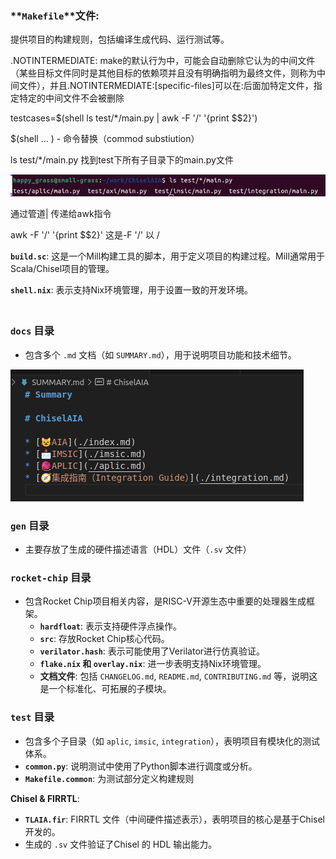 ### **`Makefile`**文件:

 提供项目的构建规则，包括编译生成代码、运行测试等。

.NOTINTERMEDIATE:          make的默认行为中，可能会自动删除它认为的中间文件（某些目标文件同时是其他目标的依赖项并且没有明确指明为最终文件，则称为中间文件），并且.NOTINTERMEDIATE:[specific-files]可以在:后面加特定文件，指定特定的中间文件不会被删除



testcases=$(shell ls test/*/main.py | awk -F '/' '{print $$2}')

$(shell ... ) - 命令替换（commod substiution）

ls test/*/main.py   找到test下所有子目录下的main.py文件

![image-20241121162217032](https://raw.githubusercontent.com/upsetgrass/typora_pic_bed/main/image-20241121162217032.png)

通过管道| 传递给awk指令

awk -F '/' '{print $$2}'  这是-F '/' 以 /



**`build.sc`**: 这是一个Mill构建工具的脚本，用于定义项目的构建过程。Mill通常用于Scala/Chisel项目的管理。





**`shell.nix`**: 表示支持Nix环境管理，用于设置一致的开发环境。





### **`                                                                                                                                                                                                                                                                                                                                                                                                                                                                                                                                                                                                                                                  docs` 目录**

- 包含多个 `.md` 文档（如  `SUMMARY.md`），用于说明项目功能和技术细节。

![image-20241121095444377](https://raw.githubusercontent.com/upsetgrass/typora_pic_bed/main/image-20241121095444377.png)

### **`gen` 目录**

- 主要存放了生成的硬件描述语言（HDL）文件（`.sv` 文件）



### **`rocket-chip` 目录**

- 包含Rocket Chip项目相关内容，是RISC-V开源生态中重要的处理器生成框架。
  - **`hardfloat`**: 表示支持硬件浮点操作。
  - **`src`**: 存放Rocket Chip核心代码。
  - **`verilator.hash`**: 表示可能使用了Verilator进行仿真验证。
  - **`flake.nix` 和 `overlay.nix`**: 进一步表明支持Nix环境管理。
  - **文档文件**: 包括 `CHANGELOG.md`, `README.md`, `CONTRIBUTING.md` 等，说明这是一个标准化、可拓展的子模块。



### **`test` 目录**

- 包含多个子目录（如 `aplic`, `imsic`, `integration`），表明项目有模块化的测试体系。
- **`common.py`**: 说明测试中使用了Python脚本进行调度或分析。
- **`Makefile.common`**: 为测试部分定义构建规则



**Chisel & FIRRTL**:

- **`TLAIA.fir`**: FIRRTL 文件（中间硬件描述表示），表明项目的核心是基于Chisel开发的。
- 生成的 `.sv` 文件验证了Chisel 的 HDL 输出能力。







